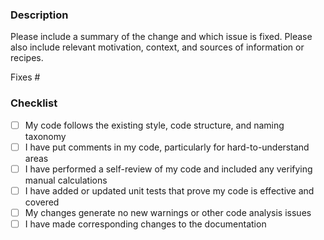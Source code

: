 ### Description

Please include a summary of the change and which issue is fixed. Please also include relevant motivation, context, and sources of information or recipes.

Fixes #<!--(add issue number)-->

### Checklist

- [ ] My code follows the existing style, code structure, and naming taxonomy
- [ ] I have put comments in my code, particularly for hard-to-understand areas
- [ ] I have performed a self-review of my code and included any verifying manual calculations
- [ ] I have added or updated unit tests that prove my code is effective and covered
- [ ] My changes generate no new warnings or other code analysis issues
- [ ] I have made corresponding changes to the documentation
